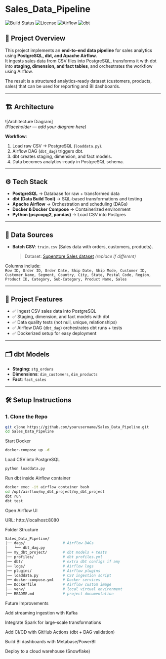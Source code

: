 # Sales_Data_Pipeline

![Build Status](https://img.shields.io/badge/build-passing-brightgreen)
![License](https://img.shields.io/badge/license-MIT-blue)
![Airflow](https://img.shields.io/badge/orchestrator-Airflow-orange)
![dbt](https://img.shields.io/badge/transform-dbt-red)

## 📌 Project Overview
This project implements an **end-to-end data pipeline** for sales analytics using **PostgreSQL, dbt, and Apache Airflow**.  
It ingests sales data from CSV files into PostgreSQL, transforms it with dbt into **staging, dimension, and fact tables**, and orchestrates the workflow using Airflow.  

The result is a structured analytics-ready dataset (customers, products, sales) that can be used for reporting and BI dashboards.  

---

## 🏗️ Architecture
![Architecture Diagram]  
*(Placeholder — add your diagram here)*  

**Workflow**:
1. Load raw CSV → PostgreSQL (`loaddata.py`).
2. Airflow DAG (`dbt_dag`) triggers dbt.
3. dbt creates staging, dimension, and fact models.
4. Data becomes analytics-ready in PostgreSQL schema.

---

## ⚙️ Tech Stack
- **PostgreSQL** → Database for raw + transformed data  
- **dbt (Data Build Tool)** → SQL-based transformations and testing  
- **Apache Airflow** → Orchestration and scheduling (DAGs)  
- **Docker & Docker Compose** → Containerized environment  
- **Python (psycopg2, pandas)** → Load CSV into Postgres  

---

## 📂 Data Sources
- **Batch CSV**: `train.csv` (Sales data with orders, customers, products).  
  > Dataset: [Superstore Sales dataset](https://www.kaggle.com/datasets/vivek468/superstore-dataset-final) *(replace if different)*  

Columns include:  
`Row ID, Order ID, Order Date, Ship Date, Ship Mode, Customer ID, Customer Name, Segment, Country, City, State, Postal Code, Region, Product ID, Category, Sub-Category, Product Name, Sales`

---

## 🚀 Project Features
- ✅ Ingest CSV sales data into PostgreSQL  
- ✅ Staging, dimension, and fact models with dbt  
- ✅ Data quality tests (not null, unique, relationships)  
- ✅ Airflow DAG (`dbt_dag`) orchestrates dbt runs + tests  
- ✅ Dockerized setup for easy deployment  

---

## 🗂️ dbt Models
- **Staging**: `stg_orders`  
- **Dimensions**: `dim_customers`, `dim_products`  
- **Fact**: `fact_sales`  

---

## 🛠️ Setup Instructions

### 1. Clone the Repo
```bash
git clone https://github.com/yourusername/Sales_Data_Pipeline.git
cd Sales_Data_Pipeline
```
Start Docker

```bash
docker-compose up -d
```
Load CSV into PostgreSQL
```bash
python loaddata.py
```
Run dbt inside Airflow container

```bash
docker exec -it airflow_container bash
cd /opt/airflow/my_dbt_project/my_dbt_project
dbt run
dbt test
```
Open Airflow UI

URL: http://localhost:8080


Folder Structure
```bash
Sales_Data_Pipeline/
│── dags/                 # Airflow DAGs
│   └── dbt_dag.py
│── my_dbt_project/       # dbt models + tests
│── profiles/             # dbt profiles.yml
│── dbt/                  # extra dbt configs if any
│── logs/                 # Airflow logs
│── plugins/              # Airflow plugins
│── loaddata.py           # CSV ingestion script
│── docker-compose.yml    # Docker services
│── Dockerfile            # Airflow custom image
│── venv/                 # local virtual environment
│── README.md             # project documentation

```
Future Improvements

Add streaming ingestion with Kafka

Integrate Spark for large-scale transformations

Add CI/CD with GitHub Actions (dbt + DAG validation)

Build BI dashboards with Metabase/PowerBI

Deploy to a cloud warehouse (Snowflake)
